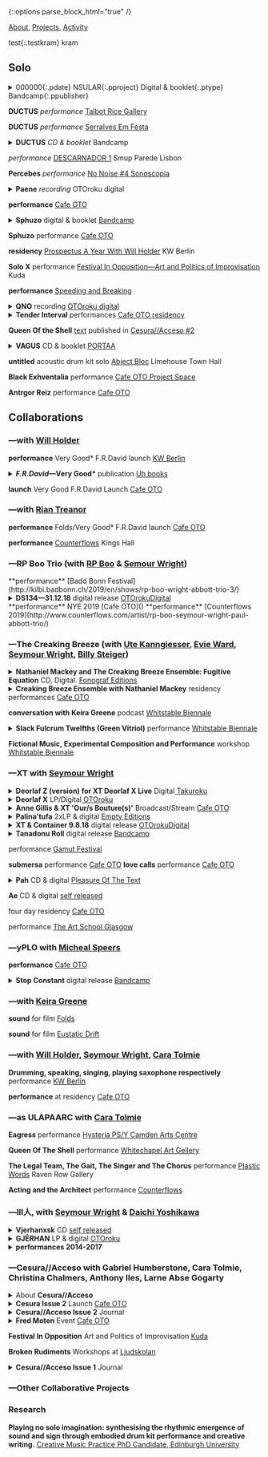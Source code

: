 <!--important to be able to mix HTML+MARLDOWN !-->
{::options parse_block_html="true" /}
<!--main content below!-->

<!--universal NAV!-->
[About](/about.html), [Projects](/index-beta.html), [Activity](/activity.html)

<!--main content below -------------------------------------------------!-->

test{:.testkram} kram  


## Solo

<details><summary markdown='span'>
000000{:.pdate}
NSULAR{:.pproject}
Digital & booklet{:.ptype}
Bandcamp{:.ppublisher}
</summary>
    <div id="details-wrap">
        <!--Rhythmic Figure: Ductus <a href="#">Project page</a>.<br>!-->
        <blockquote>So we oeandha perform the five theatre body or environment characters of nsular: Knee (Lover), Core (Pendulum), Back (Peacock), Limb (Leaf ) and Neck (Folds) [...]</blockquote> NSULAR is the second of 3 ‘Rhythmic Figure’ projects, following DUCTUS (2019). 61 minutes of audio, across 5 tracks, and a 28 page booklet with new writing; written and recorded in Edinburgh and Brussels in 2020.   
        <!-- project page = /rf/ductus !-->
        <div id="bs-player">
             <iframe style="border: 0; width: 100%; height: 120px;" src="https://bandcamp.com/EmbeddedPlayer/album=1308937241/size=large/bgcol=ffffff/linkcol=333333/tracklist=false/artwork=none/transparent=true/" seamless><a href="https://paul-abbott.bandcamp.com/album/nsular">Nsular by Paul Abbott</a></iframe>
        </div>
        <img src="https://f4.bcbits.com/img/a0481765264_10.jpg"
        class="responsive-img"><br>
        <!-- link to discogs images page
        <a href="assets/ductus/DUCTUS-2019-BOOKLET-WEB.pdf">NSULAR Booklet PDF</a>
        !-->
    </div>
</details>

**DUCTUS** _performance_ [Talbot Rice Gallery](https://www.trg.ed.ac.uk/event/paul-abbott-ductus)

**DUCTUS** _performance_ [Serralves Em Festa](https://www.serralvesemfesta.com/evento/m16a-paul-abott/)

<details><summary>
<strong>DUCTUS</strong> <em>CD & booklet </em>Bandcamp
</summary>
    <div id="details-wrap">
        <!--Rhythmic Figure: Ductus <a href="#">Project page</a>.<br>!-->
        <blockquote>DUCTUS is an organic environment, a comedy of vibrations and signs, featuring the fictional characters DETECTIVE ENGINEER, QOSEL, and STRIKE.</blockquote>
        DUCTUS is the first of 3 'Rhythmic Figure' projects.  51 minutes of audio, 12 tracks, 42 page booklet. DUCTUS was written and recorded in Edinburgh and Porto in 2019.
        <!-- project page = /rf/ductus !-->
        <div id="bs-player">
             <iframe style="border: 0; width: 100%; height: 120px;" src="https://bandcamp.com/EmbeddedPlayer/album=53486902/size=large/bgcol=ffffff/linkcol=333333/tracklist=false/artwork=none/transparent=true/" seamless><a href="http://paul-abbott.bandcamp.com/album/ductus">Ductus by Paul Abbott</a></iframe>
        </div>
        <img src="https://f4.bcbits.com/img/a4080751166_10.jpg"
        class="responsive-img"><br>
        <!-- link to discogs images page
        <a href="assets/ductus/DUCTUS-2019-BOOKLET-WEB.pdf">Ductus Booklet PDF</a>
        !-->
    </div>
</details>

_performance_ [DESCARNADOR 1](https://www.facebook.com/events/259159891369170/) Smup Parede Lisbon

**Percebes** _performance_ [No Noise #4 Sonoscopia](https://www.facebook.com/events/903774636489378/)

<details><summary>
<strong>Paene</strong> <em>recording </em>OTOroku digital
</summary>
    <div id="details-wrap">
    <div id="paene"></div>
    Live recording from Cafe OTO 9/4/18. Double digital release with Jake Meginsky. <a href="https://www.cafeoto.co.uk/shop/paul-abbott-jake-meginsky-9418">OTO Roku Digital</a>
    <div id="bs-player">
        <iframe width="100%" height="166" scrolling="no" frameborder="no" allow="autoplay" src="https://w.soundcloud.com/player/?url=https%3A//api.soundcloud.com/tracks/458291286&color=%23ff5500&auto_play=false&hide_related=true&show_comments=false&show_user=true&show_reposts=false&show_teaser=false&amp;show_artwork=false"></iframe><div style="font-size: 10px; color: #cccccc;line-break: anywhere;word-break: normal;overflow: hidden;white-space: nowrap;text-overflow: ellipsis; font-family: Interstate,Lucida Grande,Lucida Sans Unicode,Lucida Sans,Garuda,Verdana,Tahoma,sans-serif;font-weight: 100;"><a href="https://soundcloud.com/cafeoto" title="cafeOTO" target="_blank" style="color: #cccccc; text-decoration: none;">cafeOTO</a> · <a href="https://soundcloud.com/cafeoto/paene-sample-paul-abbott" title="Paene Sample [Paul Abbott]" target="_blank" style="color: #cccccc; text-decoration: none;">Paene Sample [Paul Abbott]</a></div>
    </div>
    <img src="https://i1.sndcdn.com/artworks-000360676188-dn77nu-t500x500.jpg" class="responsive-img">
    </div>
</details>

<!--need to edit code after here  !!!!!!!!!!!!!!!!!!!!!!!!!!!!!!!!!!!!!!!!    !-->

**performance** [Cafe OTO](http://www.cafeoto.co.uk)

<details><summary>
<strong>Sphuzo</strong> digital & booklet
<a href="https://paul-abbott.bandcamp.com/album/sphuzo">Bandcamp</a>
</summary>
    <div id="details-wrap">
        <div id="bs-player">
            <iframe style="border: 0; width: 100%; height: 120px;" src="https://bandcamp.com/EmbeddedPlayer/album=3564356557/size=large/bgcol=ffffff/linkcol=333333/tracklist=false/artwork=none/transparent=true/" seamless><a href="http://paul-abbott.bandcamp.com/album/sphuzo">Sphuzo by Paul Abbott</a></iframe>
        </div>
        <img src="https://img.discogs.com/q98StUge_jrsZU35ANO18eau8gY=/fit-in/600x836/filters:strip_icc():format(jpeg):mode_rgb():quality(90)/discogs-images/R-14419075-1574145193-7205.png.jpg"
        class="responsive-img"><br>
        <a href="https://www.discogs.com/release/14419075-Sphuzo/images">see complete text</a>
    </div>
</details>

**Sphuzo** performance [Cafe OTO](#)

**residency** [Prospectus A Year With Will Holder](http://www.kw-berlin.de/en/a-year-with) KW Berlin  

**Solo X** performance [Festival In Opposition—Art and Politics of Improvisation](http://kuda.org/en/festival-opposition-art-and-politics-improvisation-26-29th-october-novi-sad-organization-kudaorg) Kuda

**performance** [Speeding and Breaking](https://www.gold.ac.uk/calendar/?id=9889)

<details><summary>
<strong>QNO</strong> recording <a href="https://www.cafeoto.co.uk/shop/paul-abbott-010216-dl">OTOroku digital</a>
</summary>
    <div id="details-wrap">
        Solo performance, live recording from Cafe OTO
        <div id="bs-player">
        <iframe width="100%" height="166" scrolling="no" frameborder="no" allow="autoplay" src="https://w.soundcloud.com/player/?url=https%3A//api.soundcloud.com/tracks/263612397&color=%23ff5500&auto_play=false&hide_related=true&show_comments=false&show_user=true&show_reposts=false&show_teaser=false&amp;show_artwork=false"></iframe><div style="font-size: 10px; color: #cccccc;line-break: anywhere;word-break: normal;overflow: hidden;white-space: nowrap;text-overflow: ellipsis; font-family: Interstate,Lucida Grande,Lucida Sans Unicode,Lucida Sans,Garuda,Verdana,Tahoma,sans-serif;font-weight: 100;"><a href="https://soundcloud.com/cafeoto" title="cafeOTO" target="_blank" style="color: #cccccc; text-decoration: none;">cafeOTO</a> · <a href="https://soundcloud.com/cafeoto/ds046-paul-abbot-1216-sample" title="DS046 Paul Abbot 1.2.16 (sample)" target="_blank" style="color: #cccccc; text-decoration: none;">DS046 Paul Abbot 1.2.16 (sample)</a></div>
        </div>
        <img src="https://i1.sndcdn.com/artworks-000162372098-d8sp00-t500x500.jpg" class="responsive-img">
    </div>
</details>

<details><summary>
<strong>Tender Interval</strong> performances <a href="https://www.cafeoto.co.uk/archive/2016/08/30/tender-interval-paul-abbott">Cafe OTO residency</a>

</summary>
    <div id="details-wrap">
        <div id="tender"></div>
        Tender Interval was a series of monthly solo performances, in the Cafe OTO Project Space, "that will mobilise paraphrased pasts and imaginary futures to intensively explore the present for a way out."
        <blockquote>There is no origin nor terminus to our feelings<br>—Gregg Bordowitz</blockquote>
        The series was composed of recurring ingredients (in particular): drums, technology, bodies, words and the building in which they are located. For each performance the composition of these elements was take form through a specific figure of existing materials taken from a range of sources.<br>
        <img src="https://www.cafeoto.co.uk/media/uploads/image-frx4-02.jpg" class="responsive-img">
        more at Cafe OTO <a href="https://www.cafeoto.co.uk/archive/2016/08/30/tender-interval-paul-abbott">archive page</a><br>
        </div>
</details>

**Queen Of the Shell** [text](#) published in [Cesura//Acceso #2](https://anagrambooks.com/cesura-acceso-issue-2)

<details><summary>
<strong>VAGUS</strong> CD & booklet <a href="http://www.portaaaa.com/porta-11/">PORTAA</a>

</summary>
    <div id="details-wrap">
            <div id="bs-player">
                <iframe width="100%" height="166" scrolling="no" frameborder="no" allow="autoplay" src="https://w.soundcloud.com/player/?url=https%3A//api.soundcloud.com/tracks/200763111&color=00ff00&show_artwork=false"></iframe><div style="font-size: 10px; color: #cccccc;line-break: anywhere;word-break: normal;overflow: hidden;white-space: nowrap;text-overflow: ellipsis; font-family: Interstate,Lucida Grande,Lucida Sans Unicode,Lucida Sans,Garuda,Verdana,Tahoma,sans-serif;font-weight: 100;"><a href="https://soundcloud.com/portaaaa" title="PORTA" target="_blank" style="color: #cccccc; text-decoration: none;">PORTA</a> · <a href="https://soundcloud.com/portaaaa/11-cd-r-publication-paul-abbott-vagus-excerpt" title="#11 CD-R / Publication: Paul Abbott - Vagus (excerpt)" target="_blank" style="color: #cccccc; text-decoration: none;">#11 CD-R / Publication: Paul Abbott - Vagus (excerpt)</a></div>
            </div>
        <img src="https://img.discogs.com/_fAs1d3y_x9wsIQWSG8lNKPtWDM=/fit-in/600x448/filters:strip_icc():format(jpeg):mode_rgb():quality(90)/discogs-images/R-7459845-1441913226-4443.gif.jpg" class="responsive-img">
        Details at <a href="http://www.portaaaa.com/porta-11/">PORTAA website</a>
        <!-- PDF in future !-->
    </div>
</details>

**untitled** acoustic drum kit solo [Abject Bloc](#) Limehouse Town Hall

**Black Exhventalia** performance [Cafe OTO Project Space](#)

**Antrgor Reiz** performance [Cafe OTO](#)

## Collaborations
### —with [Will Holder](https://www.uhbooks.directory/)

**performance** Very Good* F.R.David launch [KW Berlin](https://www.kw-berlin.de/en/f-r-david-good/) <!-- feb 2020 !-->

<details><summary> <!-- jan 2020? !-->
    <strong><em>F.R.David</em>—Very Good*</strong> publication <a href="https://www.uhbooks.directory/">Uh books</a>
</summary>
    <div id="details-wrap">
        <a href="https://www.uhbooks.directory/2020/03/02/f-r-david-very-good/">Uh books</a><br>
        <blockquote>F.R.DAVID is a typographical journal, dealing with the organisation of reading and writing in contemporary art practises. Like music, the issue’s “theme” is better off unaccounted for, and up in the air, like a flock of birds (creatures who feature heavily), circling around performance, listening bodies, given time, and loving relations.</blockquote>
        <img src="http://paulabbott.net/assets/images/FRDVeryGoodcover-1200x1918.jpg" class="responsive-img">
        <!--contents page bookmark <img src=" https://www.uhbooks.directory/wp-content/uploads/2020/03/FR-David-Very-good-BOOKMARKS-1-244x1024.jpg" class="responsive-img"> !-->
    </div>
</details>

**launch** Very Good F.R.David Launch [Cafe OTO](#) <!-- jan 2020 !-->

### —with [Rian Treanor](http://www.riantreanor.com/)

**performance** Folds/Very Good* F.R.David launch [Cafe OTO](https://www.cafeoto.co.uk/events/keira-greene-rian-treanor-paul-abbott-will-holder/) <!--jan 2020 !-->

**performance** [Counterflows](#) Kings Hall <!--2019 !-->


### —RP Boo Trio (with [RP Boo](#) & [Semour Wright](#))

<!--2019!--> **performance** [Badd Bonn Festival](http://kilbi.badbonn.ch/2019/en/shows/rp-boo-wright-abbott-trio-3/)

<details><summary>
<!--2019!--> <strong>DS134—31.12.18</strong> digital release <a href="https://www.cafeoto.co.uk/shop/xt-and-rp-boo-311218/">OTOrokuDigital</a>
</summary>
    <div id="details-wrap">
        Recorded live at Cafe OTO on Tuesday 31st December 2018. Details at <a href="https://www.cafeoto.co.uk/shop/xt-and-rp-boo-311218/">release page</a>
        <blockquote>Chicago footwork originator and pioneer RP Boo alongside ever-radical, longstanding collaborators Seymour Wright and Paul Abbott in a special New Years Eve trio.</blockquote>
            <div id="bs-player">
              <iframe width="100%" height="166" scrolling="no" frameborder="no" allow="autoplay" src="https://w.soundcloud.com/player/?url=https%3A//api.soundcloud.com/tracks/643430094&color=%23ff5500&auto_play=false&hide_related=true&show_comments=false&show_user=true&show_reposts=false&show_teaser=false/&amp;show_artwork=false"></iframe><div style="font-size: 10px; color: #cccccc;line-break: anywhere;word-break: normal;overflow: hidden;white-space: nowrap;text-overflow: ellipsis; font-family: Interstate,Lucida Grande,Lucida Sans Unicode,Lucida Sans,Garuda,Verdana,Tahoma,sans-serif;font-weight: 100;"><a href="https://soundcloud.com/cafeoto" title="cafeOTO" target="_blank" style="color: #cccccc; text-decoration: none;">cafeOTO</a> · <a href="https://soundcloud.com/cafeoto/ds134-xt-rp-boo-311218" title="DS134 - XT &amp; RP Boo - 31.12.18" target="_blank" style="color: #cccccc; text-decoration: none;">DS134 - XT &amp; RP Boo - 31.12.18</a></div>
            </div>
        <img src="https://i1.sndcdn.com/artworks-000558815913-by0cfd-t500x500.jpg" class="responsive-image"><br>
    </div>
</details>

<!--2019!--> **performance** NYE 2019 [Cafe OTO]()<!-- 2019 !-->

<!--2019!--> **performance** [Counterflows 2019](http://www.counterflows.com/artist/rp-boo-seymour-wright-paul-abbott-trio/)

### —The Creaking Breeze (with [Ute Kanngiesser](http://www.utekanngiesser.com), [Evie Ward](http://www.eviescarlettward.com/), [Seymour Wright](http://www.seymourwright.com/), [Billy Steiger](https://www.billysteiger.com/))

<!--2021!-->
<details><summary>
<strong>Nathaniel Mackey and The Creaking Breeze Ensemble: Fugitive Equation</strong> CD, Digital. <a href="https://fonografeditions.com/catalog/f0no-13-nathaniel-mackey-and-the-creaking-breeze-ensemble-fugitive-equation-compact-disc/">Fonograf Editions</a>
</summary>
    <div id="details-wrap">
        <blockquote>
        The first night Lit by Eclipse takes as its point of departure, reads and develops a letter from book five, Late Arcade; the second night Skeletal Water, X-Ray Water takes as its point of departure, reads and develops a letter from book two Djbot Baghostus’s Run.
        </blockquote>
        <div id="bs-player">
        <iframe style="border: 0; width: 100%; height: 120px;" src="https://bandcamp.com/EmbeddedPlayer/album=1074384493/size=large/bgcol=ffffff/linkcol=0687f5/tracklist=false/artwork=none/transparent=true/" seamless><a href="https://nathanielmackey.bandcamp.com/album/fugitive-equation">Fugitive Equation by Nathaniel Mackey and The Creaking Breeze Ensemble</a></iframe>
        </div>
        Recorded during <a href="https://www.cafeoto.co.uk/events/nathaniel-mackey-creaking-breeze-ensemble/">residency at Cafe OTO</a>. Full description of the project <a href="https://fonografeditions.com/catalog/f0no-13-nathaniel-mackey-and-the-creaking-breeze-ensemble-fugitive-equation-compact-disc/">here</a>.<br>  
        <img src="https://f4.bcbits.com/img/a1332353233_10.jpg" class="responsive-img"><br>  
    </div>
</details>

<details><summary>
<strong>Creaking Breeze Ensemble with Nathaniel Mackey</strong> residency performances <a href="https://www.cafeoto.co.uk/events/nathaniel-mackey-creaking-breeze-ensemble/">Cafe OTO</a>
</summary>
    <div id="details-wrap">
        <blockquote>Nathaniel Mackey and the Creaking Breeze Ensemble meet in London for the first time to develop two live performances based on letters from Mackey's From A Broken Bottle epistolary series. Inspired by Mackey's fictional music, these experimental performances will explore the mysterious balance between sound and word. </blockquote>
        About <a href="https://www.ndbooks.com/author/nathaniel-mackey/">Nathaniel Mackey</a><br>
        Cafe OTO <a href="https://www.cafeoto.co.uk/events/nathaniel-mackey-creaking-breeze-ensemble/">Residency event pages</a>
    </div>
</details>

**conversation with Keira Greene** podcast [Whitstable Biennale](https://journal.whitstablebiennale.com/the-creaking-breeze-trio-conversation-with-keira-greene/)

<details><summary>
<strong>Slack Fulcrum Twelfths (Green Vitriol)</strong> performance <a href="https://whitstablebiennale.com/project/slack-fulcrum-twelfths-green-vitriol/">Whitstable Biennale</a>
</summary>
    <div id="details-wrap">
        <blockquote>..a moment of collective song; an imaginary glass bottom boat (as perspex cube); tidal dynamics; the physics of acoustic and atmospheric pressure. The trio perform their composition animated by the sea and the wind at the end of The Street, a shingle spit stretching out half a mile into the sea at low tide. The Creaking Breeze Trio will perform for 60 minutes, during the 30 minutes of ‘slack water’ time either side of the low tide mark at 16.47pm. The trio will perform with and during any weather. </blockquote>
        About <a href="https://www.ndbooks.com/author/nathaniel-mackey/">Nathaniel Mackey</a><br>
        Whitstable Biennale <a href="https://whitstablebiennale.com/project/slack-fulcrum-twelfths-green-vitriol/">event page</a><br>
        <div id="bs-player">
            <iframe width="100%" height="166" scrolling="no" frameborder="no" allow="autoplay" src="https://w.soundcloud.com/player/?url=https%3A//api.soundcloud.com/tracks/524564010&color=%23292b30&auto_play=false&hide_related=true&show_comments=false&show_user=true&show_reposts=false&show_teaser=false&amp;show_artwork=false"></iframe><div style="font-size: 10px; color: #cccccc;line-break: anywhere;word-break: normal;overflow: hidden;white-space: nowrap;text-overflow: ellipsis; font-family: Interstate,Lucida Grande,Lucida Sans Unicode,Lucida Sans,Garuda,Verdana,Tahoma,sans-serif;font-weight: 100;"><a href="https://soundcloud.com/antrgor_reiz" title="Paul Abbott" target="_blank" style="color: #cccccc; text-decoration: none;">Paul Abbott</a> · <a href="https://soundcloud.com/antrgor_reiz/creaking-breeze-trio-slack-fulcrum-twelfths-green-vitriol-live-at-whitstable-bien" title="Creaking Breeze Trio — Slack Fulcrum Twelfths (Green Vitriol) Live at Whitstable Biennale" target="_blank" style="color: #cccccc; text-decoration: none;">Creaking Breeze Trio — Slack Fulcrum Twelfths (Green Vitriol) Live at Whitstable Biennale</a></div>
        </div>
            <img src="https://whitstablebiennale.com/wp-content/uploads/sites/4/2018/04/Creaking-breeze-2-1024x576.png" class="responsive-img">
        </div>
</details>

**Fictional Music, Experimental Composition and Performance** workshop [Whitstable Biennale](https://whitstablebiennale.com/project/fictional-music-experimental-composition-and-performance/)

### —XT with [Seymour Wright](http://www.seymourwright.com)


<!-- Deorlaf Z (version) for XT Deorlaf X Live !-->
<details><summary>
<strong>Deorlaf Z (version) for XT Deorlaf X Live</strong> Digital<a href="https://www.cafeoto.co.uk/shop/paul-abbott-deorlaf-z-version-for-xt-deorlaf-x-liv/"> Takuroku</a>
</summary>
    <div id="details-wrap">
      <blockquote>Seymour Wright and I had exchanged some ideas in advance of, to prepare for, our live performance for the launch of the XT 'Deorlaf X' OTOroku record, at Cafe OTO. I began to prepare some material based on our thoughts, and the Deorlaf X record. This congealed unexpectedly, into the 38 minutes which became this Deorlaf "Z" iteration. For the OTO event, the sounds were then reworked live (from Brussels), with Seymour's material (live in London). I'd said this: "The ingredients were those initial ideas: 'dub' mutations, Deorlaf (Dalston) & XT histories (memory) plus mutated bifurcations:—thinking about (distanced, as we are/will be for the 14th [July, 2021]) joins, connections, transitions (edges, bridges, membranes, blocks) intense and continual communication (pouring in/out, simultaneously: time, density, speed) across real and imaged spaces. I used the Deorlaf [X] section (beeps) as one draped, initial frame, the rest was a continual pouring in/out; ultra(s) close/far/fast/slow/low frequency/high frequency."</blockquote>

      <div id="bs-player">
        <iframe width="100%" height="166" scrolling="no" frameborder="no" allow="autoplay" src="https://w.soundcloud.com/player/?url=https%3A//api.soundcloud.com/tracks/1055336659&color=%23584d42&auto_play=false&hide_related=false&show_comments=true&show_user=true&show_reposts=false&show_teaser=true/&amp;show_artwork=false"></iframe><div style="font-size: 10px; color: #cccccc;line-break: anywhere;word-break: normal;overflow: hidden;white-space: nowrap;text-overflow: ellipsis; font-family: Interstate,Lucida Grande,Lucida Sans Unicode,Lucida Sans,Garuda,Verdana,Tahoma,sans-serif;font-weight: 100;"><a href="https://soundcloud.com/cafeoto" title="cafeOTO" target="_blank" style="color: #cccccc; text-decoration: none;">cafeOTO</a> · <a href="https://soundcloud.com/cafeoto/tr192-paul-abbott-deorlaf-z-version-for-xt-deorlaf-x-live-excerpt" title="TR192 - Paul Abbott - &#x27;Deorlaf Z (version) for XT Deorlaf X Live&#x27; [excerpt]" target="_blank" style="color: #cccccc; text-decoration: none;">TR192 - Paul Abbott - &#x27;Deorlaf Z (version) for XT Deorlaf X Live&#x27; [excerpt]</a></div>
      </div>

      <img src="https://www.cafeoto.co.uk/media/thumbnails/uploads/tr192-paul-abbott_page_image.jpg" class="responsive-img"><br>
      <!--[ Listen to sample](https://soundcloud.com/cafeoto/roku026-sample)!-->
    </div>
</details>

<!-- Deorlaf X !-->
<details><summary>
<strong>Deorlaf X</strong> LP/Digital<a href="https://www.cafeoto.co.uk/shop/xt-deorlaf-x/"> OTOroku</a>
</summary>
    <div id="details-wrap">
      <blockquote>New music from XT: A reflective re-assembling of a dozen years working together. Deorlaf X is located in Dalston, and specifically at OTO. "A changing cast of OTO guests, audience and emotions hosted each time in a new London."</blockquote>

      <div id="bs-player">
        <iframe width="100%" height="166" scrolling="no" frameborder="no" allow="autoplay" src="https://w.soundcloud.com/player/?url=https%3A//api.soundcloud.com/tracks/1055336659&color=%23584d42&auto_play=false&hide_related=false&show_comments=true&show_user=true&show_reposts=false&show_teaser=true/&amp;show_artwork=false"></iframe><div style="font-size: 10px; color: #cccccc;line-break: anywhere;word-break: normal;overflow: hidden;white-space: nowrap;text-overflow: ellipsis; font-family: Interstate,Lucida Grande,Lucida Sans Unicode,Lucida Sans,Garuda,Verdana,Tahoma,sans-serif;font-weight: 100;"><a href="https://soundcloud.com/cafeoto" title="cafeOTO" target="_blank" style="color: #cccccc; text-decoration: none;">cafeOTO</a> · <a href="https://soundcloud.com/cafeoto/roku026-sample" title="ROKU026 - Deorlaf X [sample]" target="_blank" style="color: #cccccc; text-decoration: none;">ROKU026 - Deorlaf X [sample]</a></div>
      </div>

      <img src="https://www.cafeoto.co.uk/media/thumbnails/uploads/roku026-deorlaf_page_image.png" class="responsive-img"><br>
      <!--[ Listen to sample](https://soundcloud.com/cafeoto/roku026-sample)!-->
    </div>
</details>

<!-- Anne Gillis & XT !-->
<details><summary>
<strong>Anne Gillis & XT 'Our/s Bouture(s)'</strong> Broadcast/Stream <a href="https://www.cafeoto.co.uk/archive/2021/06/02/anne-gillis-xt-paul-abbott-seymour-wright-ours-bou/">Cafe OTO</a>
</summary>
  <div id="details-wrap">
  <blockquote>[Dear Anne] "We imagine a room - OTO - which we move around (with sounds) in which we are planting bulbs, sprouts/roots, seeds, graftings/clippings (but these plants are sounds and movements), which grow and evolve organically, but can repeat mechanically. Many births!"</blockquote>
      Anne Gillis and XT (Seymour Wright and I) have developed a new work remotely, together. Responding to the invitation above - recorded and assembled - in three locations: Paris (Anne), Brussels (Paul) and London (Seymour). It was played inside cafe OTO. Following this live 'broadcast', the recording is available to listen to for free online, for one week between 2 - 9 June, <a href="https://www.cafeoto.co.uk/archive/2021/06/02/anne-gillis-xt-paul-abbott-seymour-wright-ours-bou/">here</a>
  </div>
</details>

<!-- Palina'tufa !-->
<details><summary>
<strong>Palina'tufa</strong> 2xLP & digital <a href="https://emptyeditions.bandcamp.com/album/ee004-palinatufa">Empty Editions</a>
</summary>
    <div id="details-wrap">
        <a href="https://emptyeditions.bandcamp.com/album/ee004-palinatufa">Empty Editions Bandcamp</a><br>
        <blockquote>Recorded during a two week studio residency in Hong Kong, Palina’tufa departs from XT’s previous albums - primarily documentations of live performances - in its embrace of the recording studio as a form of instrumentation: a tool to sculpt, overdub and (re)assemble their chimeric sounds. </blockquote>
            <div id="bs-player">
            <iframe style="border: 0; width: 100%; height: 120px;" src="https://bandcamp.com/EmbeddedPlayer/album=3970271403/size=large/bgcol=ffffff/linkcol=333333/tracklist=false/artwork=none/transparent=true/" seamless><a href="http://emptyeditions.bandcamp.com/album/ee004-palinatufa">EE004: Palina&#39;tufa by XT (Seymour Wright and Paul Abbott)</a></iframe>
            </div>
        <img src="https://f4.bcbits.com/img/a2835365274_10.jpg" class="responsive-img"><br>
        <!-- add booklet-text? !-->
    </div>
</details>

<details><summary>
<strong>XT & Container 9.8.18</strong> digital release <a href="https://cafeoto.co.uk/shop/xt-container-9818/">OTOrokuDigital</a>
</summary>
    <div id="details-wrap">
        <a href="https://cafeoto.co.uk/shop/xt-container-9818/">Cafe OTO page</a><br>
        <blockquote>First time trio from Ren Schofield, Seymour Wright and Paul Abbott. Seymour Wright: saxophone; Paul Abbott: drums, electronics; Ren Schofield: Roland 909, tape machine, delay. 2018.</blockquote>
        <img src="https://www.cafeoto.co.uk/media/thumbnails/uploads/ds136-container-xt_page_image.jpg" class="responsive-img"><br>
    </div>
</details>

<!--
**XT & Pat Thomas** perform Akasakila [Cafe OTO](https://www.cafeoto.co.uk/events/cecil-taylor-oto-tribute/)<!--2018 !-->

<!--
**Empty Gallery** residency [Empty Gallery](https://emptygallery.com/)
!-->

<!--
**ornette** performance [Experimental Library](https://www.cafeoto.co.uk/events/the-experimental-library-ornette-coleman/) Cafe OTO <!-- 2018 !-->

<details><summary>
<strong>Tanadonu Roll</strong> digital release <a href="https://xxxxxxxxxttttttt.bandcamp.com/releases">Bandcamp</a>
</summary>
    <div id="details-wrap">
        <a href="https://xxxxxxxxxttttttt.bandcamp.com/releases">Bandcamp page</a><br>
        <blockquote>From machine gun fire to a clearing, a shy dog’s ears twitched in time with sounds that for us were out of reach.[...]<br>
        —Lizzie Homersham</blockquote>
            <div id="bs-player">
            <iframe style="border: 0; width: 100%; height: 120px;" src="https://bandcamp.com/EmbeddedPlayer/album=1040233632/size=large/bgcol=ffffff/linkcol=333333/tracklist=false/artwork=none/transparent=true/" seamless><a href="http://xxxxxxxxxttttttt.bandcamp.com/album/tanadonu-roll">Tanadonu Roll by XT</a></iframe>
            </div>
        <img src="https://f4.bcbits.com/img/a0434529630_10.jpg" class="responsive-img"><br>
    </div>
</details>

performance [Gamut Festival](http://www.gamutkollektiv.com/festival/2017) <!-- 2017 !-->

**submersa** performance [Cafe OTO]() <!--2016!-->
**love calls** performance [Cafe OTO]() <!--2016!-->

<details><summary>
<strong>Pah</strong> CD & digital <a href="https://seymourwrightandpaulabbot.bandcamp.com/">Pleasure Of The Text</a>
</summary>
    <div id="details-wrap">
        <a href="https://seymourwrightandpaulabbot.bandcamp.com/album/xt-pah">Bandcamp link</a>
        <img src="https://f4.bcbits.com/img/a2049939721_10.jpg" class="responsive-img"><br>
    </div>
</details>

**Ae** CD & digital [self released]() <!--2015!-->

four day residency [Cafe OTO]() <!--2014!-->

performance [The Art School Glasgow]() <!--2014!-->

### —yPLO with [Micheal Speers]()

**performance** [Cafe OTO](https://www.cafeoto.co.uk/events/yplo-paul-abbott-michael-speers/)

<details><summary>
<strong>Stop Constant</strong> digital release <a href="http://yplo.bandcamp.com/">Bandcamp</a>
</summary>
    <div id="details-wrap">
        micro-album of studies towards a speculative drum kit.<br>
        Recorded, edited, London 2017<br>
            <div id="bs-player">
            <iframe style="border: 0; width: 100%; height: 120px;" src="https://bandcamp.com/EmbeddedPlayer/album=2186035200/size=large/bgcol=ffffff/linkcol=333333/tracklist=false/artwork=none/transparent=true/" seamless><a href="http://yplo.bandcamp.com/album/stop-constant">Stop Constant by yPLO</a></iframe>
            </div>
        <img src="https://f4.bcbits.com/img/a0057796995_10.jpg" class="responsive-img"><br>
    </div>
</details>

### —with [Keira Greene](http://keiragreene.com/)

<!--pegs
[pegs](https://pegs.site)

!-->

**sound** for film [Folds](https://lux.org.uk/work/folds)

**sound** for film [Eustatic Drift](https://lux.org.uk/work/eustatic-drift-2)

<!--
**The Thinking Body As A Second Language** performance [RCA]()

**Falls (Version)**  
!-->

### —with [Will Holder](https://www.uhbooks.directory/), [Seymour Wright](http://www.seymourwright.com), [Cara Tolmie](http://caratolmie.tumblr.com)

**Drumming, speaking, singing, playing saxophone respectively** performance [KW Berlin](http://www.kw-berlin.de/en/weekend-10)

**performance** at residency [Cafe OTO](https://www.cafeoto.co.uk/events/paul-abbott-cara-tolmie-will-holder-seymour-wright)

### —as ULAPAARC with [Cara Tolmie](http://caratolmie.tumblr.com)

**Eagress** performance [Hysteria PS/Y Camden Arts Centre](https://www.camdenartscentre.org/whats-on/view/ndpcn08)

**Queen Of The Shell** performance [Whitechapel Art Gellery](http://www.whitechapelgallery.org/about/press/music-for-museums/)

**The Legal Team, The Gait, The Singer and The Chorus** performance [Plastic Words](http://caratolmie.tumblr.com/post/115293286911/the-legal-team-the-singer-the-gait-and-the) Raven Row Gallery

**Acting and the Architect** performance [Counterflows](http://caratolmie.tumblr.com/post/111093977476/acting-and-the-architect-collaborative-performance)

### —lll人, with [Seymour Wright]() & [Daichi Yoshikawa]()

<details><summary>
<strong>Vjerhanxsk</strong> CD <a href="https://www.cafeoto.co.uk/shop/lll-vjerhanxsk/">self released</a>
</summary>
    <div id="details-wrap">
        Strange, intense and extreme lll人 is the trio of Daichi Yoshikawa, Paul Abbott and Seymour Wright.
        <blockquote>Still finding, twisting and hammering out an expanding musical universe balanced only by its own logics – lll人 have few obvious comparisons. Their performances are consistent radical negotiations of the emotional, physical and social energies of the environments they sound out.</blockquote>
            <div id="bs-player">
            <iframe width="100%" height="166" scrolling="no" frameborder="no" allow="autoplay" src="https://w.soundcloud.com/player/?url=https%3A//api.soundcloud.com/tracks/202333995&color=%23292b30&auto_play=false&hide_related=true&show_comments=false&show_user=true&show_reposts=false&show_teaser=false&amp;show_artwork=false"></iframe><div style="font-size: 10px; color: #cccccc;line-break: anywhere;word-break: normal;overflow: hidden;white-space: nowrap;text-overflow: ellipsis; font-family: Interstate,Lucida Grande,Lucida Sans Unicode,Lucida Sans,Garuda,Verdana,Tahoma,sans-serif;font-weight: 100;"><a href="https://soundcloud.com/llln" title="lll人" target="_blank" style="color: #cccccc; text-decoration: none;">lll人</a> · <a href="https://soundcloud.com/llln/vjerhanxsk-extract" title="vjerhanxsk-EXTRACT" target="_blank" style="color: #cccccc; text-decoration: none;">vjerhanxsk-EXTRACT</a></div>
            </div>
        <img src="https://www.cafeoto.co.uk/media/thumbnails/uploads/vjerhanxsk-pack-01-72-800_page_image.jpg" class="responsive-img"><br>
    </div>
</details>

<details><summary>
<strong>GJĒRHAN</strong> LP & digital <a href="https://www.cafeoto.co.uk/shop/llln-gjerhan/">OTOroku</a>
</summary>
    <div id="details-wrap">
        <a href="https://www.cafeoto.co.uk/shop/llln-gjerhan/">Cafe OTO page</a><br>
        lll人 (pronounced /el/) is Daichi Yoshikawa, Paul Abbott and Seymour Wright. This recording includes two bare twenty minute excerpts from separate performances at Cafe OTO.
        <blockquote>From subterranea, sweat, haze and dedication emerging out of intimate and intense weekly meetings begun in 2009 – their first, 2012 public performance, squeezed into a London basement was a sheer, vexed and exhilarating smack of organic, heterodyning ideas, and taut, lowbeating lumps.<br> Reemerge/revanish.<br>With the economy of familiar/traditional raw tools feedback, drumkit, altosaxophone, time, space and emotion lll人 move from molten musical pasts to grow future pleasures in sound.<br>The ingredients are familiar, but the listening is not.</blockquote>
        <div id="bs-player">
            <iframe width="100%" height="166" scrolling="no" frameborder="no" allow="autoplay" src="https://w.soundcloud.com/player/?url=https%3A//api.soundcloud.com/tracks/156891234&color=%23292b30&auto_play=false&hide_related=true&show_comments=false&show_user=true&show_reposts=false&show_teaser=false&amp;show_artwork=false"></iframe><div style="font-size: 10px; color: #cccccc;line-break: anywhere;word-break: normal;overflow: hidden;white-space: nowrap;text-overflow: ellipsis; font-family: Interstate,Lucida Grande,Lucida Sans Unicode,Lucida Sans,Garuda,Verdana,Tahoma,sans-serif;font-weight: 100;"><a href="https://soundcloud.com/cafeoto" title="cafeOTO" target="_blank" style="color: #cccccc; text-decoration: none;">cafeOTO</a> · <a href="https://soundcloud.com/cafeoto/lll-gjerhan-excerpt-roku011-lp" title="lll人 - gjērhan [Excerpt] (ROKU011 LP)" target="_blank" style="color: #cccccc; text-decoration: none;">lll人 - gjērhan [Excerpt] (ROKU011 LP)</a></div>
            </div>
        <img src="https://www.cafeoto.co.uk/media/thumbnails/uploads/llln-gjerhan-otoroku011-cover-press_page_image.jpg" class="responsive-img"><br>
    </div>
</details>

<details><summary>
    <strong>performances 2014-2017</strong>
    </summary>
    <div id="details-wrap">
        NEXT Festival<br> <!--2017!-->
        Cafe OTO<br> <!--2016 !-->
        Ulrichsberg Festival<br> <!--2016 !-->
        No Wave Est Budpaest<br> <!--2016 !-->
        Pocket Theatre Ljubliana<br> <!--2016 !-->
        Akenbush Paris<br> <!--2016 !-->
        <strong>Eyes Go Pop: Psychedelic Japan Series</strong> performance with Rikuro Miyai <a href="http://www.tate.org.uk/whats-on/tate-modern/throwing-shadows-japanese-expanded-cinema-time-pop/eyes-go-pop-psychedelic">Tate Modern</a><br><!--2016 !-->
        Empty Gallery Hong Kong<br> <!--2015 !-->
        Super Delux Tokyo<br> <!--2015 !-->
        Ftarri Tokyo<br> <!--2015 !-->
        Candy Tokyo<br> <!--2015 !-->
        Hideous Porta London<br> <!--2015 !-->
        De La War Pavillion Bexhil<br> <!--2014 !-->
        Hideous Porta London<br> <!--2014 !-->
        Cafe Oto<br> <!--2014 !-->
        Hagenfest
    </div>
</details>

### —Cesura//Acceso with Gabriel Humberstone, Cara Tolmie, Christina Chalmers, Anthony Iles, Larne Abse Gogarty

<details><summary>
About <strong>Cesura//Acceso</strong>
</summary>
    <div id="details-wrap">
        <!--<a href="#">link to project page</a><br>!-->
        Cesura was formed in 2014 as a place to think through the politics of music. The first issue was published in 2014, the second in 2017. Both issues are distributed by <a href="https://anagrambooks.com/publishers/cesuraacceso">Anagram</a>.<br><br> Cesura//Acceso held workshops, talks, radio shows, and put on gigs exploring the politics of music, poetry and performance.
    </div>
</details>

<details><summary>
<strong>Cesura Issue 2</strong> Launch <a href="https://www.cafeoto.co.uk/events/cesura-acceso-issue-2-launch/">Cafe OTO</a>
</summary>
    <div id="details-wrap">
        Cesura//Acceso Journal Issue 2 Launch with performances and readings by Claire Potter, Federica Frabetti, Lisa Jeschke and Lucy Beynon, Vindicatrix, Billy Steiger.
    </div>
</details>

<details><summary>
<strong>Cesura//Acceso Issue 2</strong> Journal<a href="#"></a>
</summary>
    <div id="details-wrap">
        Cesura Issue 2 distributed by <a href="https://anagrambooks.com/cesura-acceso-issue-2">Anagram</a><br>
        <blockquote>Issue 2, in response to the open call Corrupting Desires! Technique, Performance, and Control Cesura present a series of texts which deal with the problems of constraint, restraint and domination in relation to musical production, performance and reception. With new writing from Paul Abbott, Hannah Black, Nathaniel Mackey, Larne Abse Gogarty, Verity Spott, Irene Revell with Annea Lockwood, Paul Rekret, and Federica Frabetti with Mark Fell and contributions from Abject Subject Ensemble (Mattin, Farahnaz Hatam, Sacha Kahir, and Colin Hacklander), Naroder Bourniki, ESW, Danny Hayward, Sophie Hoyle, Sacha Kahir, Pil and Galia Kollectiv, Claire Potter, Byron Peters and Tyler Coburn, David Morris and Kim O'Neil.</blockquote>
        <img src="https://anagrambooks.com/sites/default/files/styles/slide/public/product-images/9780993024610.png?itok=GH0tBjWb" class="responsive-img"><br>
        <a href="#">PDF</a>
    </div>
</details>

<details><summary>
<strong>Fred Moten</strong> Event <a href="https://www.cafeoto.co.uk/events/cesuraacceso-presents-fred-moten/">Cafe OTO</a>
</summary>
    <div id="details-wrap">
        Event with Will Holder, Hannah Black, Sacha Kahir, Hypatia Vourloumis, Fumi Okiji.
    </div>
</details>

**Festival In Opposition** Art and Politics of Improvisation [Kuda](http://kuda.org/en/festival-opposition-art-and-politics-improvisation-26-29th-october-novi-sad-organization-kudaorg)

**Broken Rudiments** Workshops at [Ljudskolan](#)

<details><summary>
<strong>Cesura//Acceso Issue 1</strong> Journal<a href="#"></a>
</summary>
    <div id="details-wrap">
        Cesura Issue 1 distributed by <a href="https://anagrambooks.com/cesura-acceso-issue-1">Anagram</a><br>
        <blockquote>Cesura//Acceso is a journal about music and politics. Publishing a mix of commissions and open submissions, the journal asks what it could mean to practice politics through music or think music through politics. Featuring contributions from musicians, writers, artists, theorists and poets, Cesura//Acceso explores, unfolds and encourages interconnected spaces of experimental thought and practice in politics, music and poetics.<br><br>
         It's about: Cruel optimism in Bay Area punk, DJ Rashad and the ghetto thermodynamics of juke, the 1994 Criminal Justice Bill, dole autonomy and rave, Mary J Blige, Lyn Hejinian and lives un-lived, the poetics of turfing, forensic speech analysis, musings on Don Cherry in London, singing and factory work, the abject history of happy hardcore, poetry by Howard Slater and Martin Glaberman, an interview with Joe McPhee, incantations to de-harmonise the world, puking music and more...<br><br>
        Contributors: Sean Bonney, Anne Boyer, Seymour Wright, Stevphen Shukaitis, Howard Slater, Dhanveer Singh Brar, Commune Editions, Alberto Savinio, Kev Nickells, Anthony Iles & Eve Lear, Johanna Isaacson, Matteo Pasquinelli, Martin Glaberman, Emma Robertson Michael Pickering & Marek Korczynski, Lawrence Abu Hamdan, Simon Yuill, Iain Boal</blockquote>
        <img src="https://anagrambooks.com/sites/default/files/styles/slide/public/product-images/9780993024603.jpg?itok=ToRdrIk6" class="responsive-img"><br>
        <a href="#">PDF</a>
    </div>
</details>

### —Other Collaborative Projects

<!-- TO FINISH NOTES-------------------------------
**Wolf Ecologies** trio
**Trio in Porto**
**Bradon LaBelle South London**
**Ben Drew Tempa**
** add various images to solo, and other performances **
** from motor to seed solo text image **
!-->

### Research

__Playing no solo imagination: synthesising the rhythmic emergence of sound and sign through embodied drum kit performance and creative writing.__ [Creative Music Practice PhD Candidate, Edinburgh University](https://www.eca.ed.ac.uk/profile/paul-abbott)
